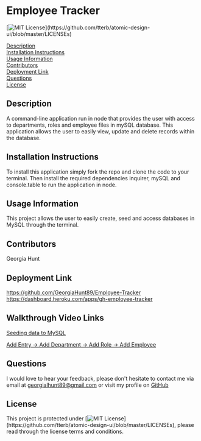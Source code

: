
# Employee Tracker
[![MIT License](https://img.shields.io/apm/l/atomic-design-ui.svg?)](https://github.com/tterb/atomic-design-ui/blob/master/LICENSEs)
        
[Description](#description)<br>
[Installation Instructions](#installation)<br>
[Usage Information](#usage)<br>
[Contributors](#contributors)<br>
[Deployment Link](#deployment)<br>
[Questions](#questions)<br>
[License](#license)


## Description
A command-line application run in node that provides the user with access to departments, roles and employee files in mySQL database. This application allows the user to easily view, update and delete records within the database.

## Installation Instructions
To install this application simply fork the repo and clone the code to your terminal. Then install the required dependencies inquirer, mySQL and console.table to run the application in node. 

## Usage Information
This project allows the user to easily create, seed and access databases in MySQL through the terminal. 

## Contributors
Georgia Hunt 

## Deployment Link
https://github.com/GeorgiaHunt89/Employee-Tracker <br>
https://dashboard.heroku.com/apps/gh-employee-tracker

## Walkthrough Video Links
[Seeding data to MySQL](https://www.loom.com/share/6662d39177434c9191f5212546e27662) <br>

[Add Entry -> Add Department -> Add Role -> Add Employee](https://www.loom.com/share/7fe5523e94f548ab95cea03e9a7c4aff)

## Questions
I would love to hear your feedback, please don't hesitate to contact me via email at [georgialhunt89@gmail.com](mailto;georgialhunt89@gmail.com) or visit my profile on [GitHub](https://github.com/georgiahunt89)
        
## License
This project is protected under [![MIT License](https://img.shields.io/apm/l/atomic-design-ui.svg?)](https://github.com/tterb/atomic-design-ui/blob/master/LICENSEs), please read through the license terms and conditions.
    
